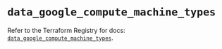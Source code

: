 # `data_google_compute_machine_types`

Refer to the Terraform Registry for docs: [`data_google_compute_machine_types`](https://registry.terraform.io/providers/hashicorp/google-beta/5.38.0/docs/data-sources/google_compute_machine_types).
